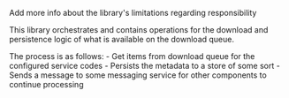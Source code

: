 ﻿Add more info about the library's limitations regarding responsibility

This library orchestrates and contains operations for the download and persistence logic of what is available on the download queue.

The process is as follows:
	- Get items from download queue for the configured service codes
	- Persists the metadata to a store of some sort
	- Sends a message to some messaging service for other components to continue processing